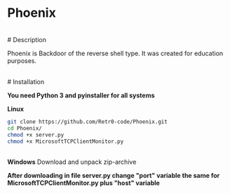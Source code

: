 # Phoenix
<br>
# Description
<br>

Phoenix is Backdoor of the reverse shell type. It was created for education purposes.

<br>
# Installation 
<br>

<b>You need Python 3 and pyinstaller for all systems</b>

<b>Linux</b>
<br>
```sh
git clone https://github.com/Retr0-code/Phoenix.git
cd Phoenix/
chmod +x server.py
chmod +x MicrosoftTCPClientMonitor.py
```
<br>
<b>Windows</b>
Download and unpack zip-archive

<b>After downloading in file server.py change "port" variable the same for MicrosoftTCPClientMonitor.py plus "host" variable</b>
